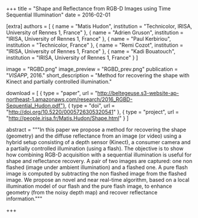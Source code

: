 +++
title = "Shape and Reflectance from RGB-D Images using Time Sequential Illumination"
date = 2016-02-01

[extra]
authors = [
    { name = "Matis Hudon", institution = "Technicolor, IRISA, University of Rennes 1, France" }, 
    { name = "Adrien Gruson", institution = "IRISA, University of Rennes 1, France" },
    { name = "Paul Kerbiriou", institution = "Technicolor, France" },
    { name = "Remi Cozot", institution = "IRISA, University of Rennes 1, France" },
    { name = "Kadi Bouatouch", institution = "IRISA, University of Rennes 1, France" }
]

image = "RGBD.png"
image_preview = "RGBD_prev.png"
publication = "*VISAPP*, 2016."
short_description = "Method for recovering the shape with Kinect and partially controlled illumination."

download = [
    { type = "paper", url = "http://beltegeuse.s3-website-ap-northeast-1.amazonaws.com/research/2016_RGBD-Sequential_Hudon.pdf"},
    { type = "doi", url = "http://doi.org/10.5220/0005726305320541" },
    { type = "project", url = "http://people.irisa.fr/Matis.Hudon/Shape.html" }
]

abstract = """In this paper we propose a method for recovering the shape (geometry) and the diffuse reflectance from an image (or video) using a hybrid setup consisting of a depth sensor (Kinect), a consumer camera and a partially controlled illumination (using a flash). The objective is to show how combining RGB-D acquisition with a sequential illumination is useful for shape and reflectance recovery. A pair of two images are captured: one non flashed (image under ambient illumination) and a flashed one. A pure flash image is computed by subtracting the non flashed image from the flashed image. We propose an novel and near real-time algorithm, based on a local illumination model of our flash and the pure flash image, to enhance geometry (from the noisy depth map) and recover reflectance information."""

+++

